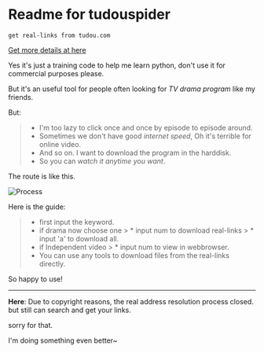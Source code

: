 # Readme for tudouspider

    get real-links from tudou.com

[Get more details at here][details]

Yes it's just a training code to help me learn python, don't use it for commercial purposes please.

But it's an useful tool for people often looking for *TV drama program* like my friends. 

But:
 > * I'm too lazy to click once and once by episode to episode around.
 > * Sometimes we don't have good *internet speed*, Oh it's terrible for online video.
 > * And so on. I want to download the program in the harddisk.
 > * So you can *watch it anytime you want*.

The route is like this.

![Process][Process]

Here is the guide:
 > * first input the keyword.
 > * if drama now choose one
    > * input num to download real-links
    > * input 'a' to download all.
 > * if Independent video
    > * input num to view in webbrowser.
 > * You can use any tools to download files from the real-links directly.

So happy to use!

------

**Here**: Due to copyright reasons, the real address resolution process closed. but still can search and get your links.

sorry for that.

I'm doing something even better~

[Process]:http://7teaeb.com1.z0.glb.clouddn.com/Process1.png
[details]:http://piratf.github.io/2015/01/20/Spider_in_tudou.com/